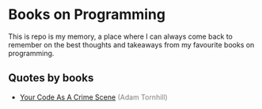# Books on Programming

This is repo is my memory, a place where I can always come back to remember on the best thoughts and takeaways from my favourite books on programming.

## Quotes by books

- [Your Code As A Crime Scene](./books/Your-Code-As-A-Crime-Scene.md) <span style="color:gray;">(Adam Tornhill)</span>